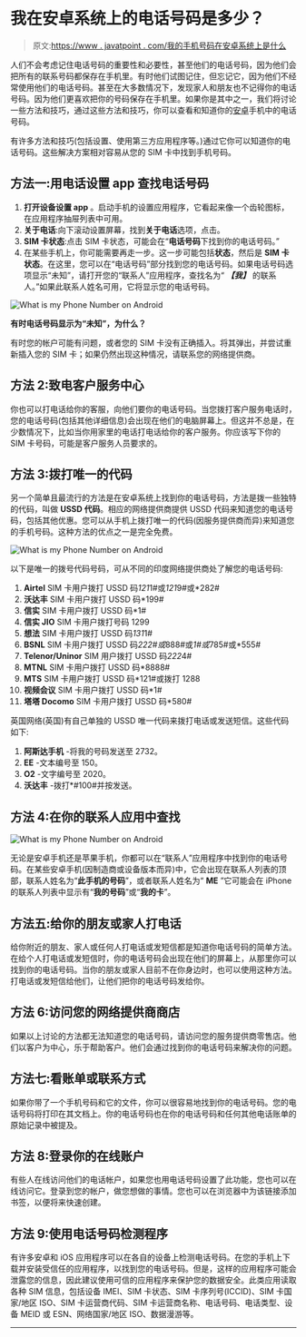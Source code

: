 # 我在安卓系统上的电话号码是多少？

> 原文:[https://www . javatpoint . com/我的手机号码在安卓系统上是什么](https://www.javatpoint.com/what-is-my-phone-number-on-android)

人们不会考虑记住电话号码的重要性和必要性，甚至他们的电话号码，因为他们会把所有的联系号码都保存在手机里。有时他们试图记住，但忘记它，因为他们不经常使用他们的电话号码。甚至在大多数情况下，发现家人和朋友也不记得你的电话号码。因为他们更喜欢把你的号码保存在手机里。如果你是其中之一，我们将讨论一些方法和技巧，通过这些方法和技巧，你可以查看和知道你的[安卓](https://www.javatpoint.com/android-tutorial)手机中的电话号码。

有许多方法和技巧(包括设置、使用第三方应用程序等。)通过它你可以知道你的电话号码。这些解决方案相对容易从您的 SIM 卡中找到手机号码。

## 方法一:用电话设置 app 查找电话号码

1.  **打开设备设置 app** 。启动手机的设置应用程序，它看起来像一个齿轮图标，在应用程序抽屉列表中可用。
2.  **关于电话**:向下滚动设置屏幕，找到**关于电话**选项，点击。
3.  **SIM 卡状态**:点击 SIM 卡状态，可能会在“**电话号码**下找到你的电话号码。”
4.  在某些手机上，你可能需要再走一步。这一步可能包括**状态**，然后是 **SIM 卡状态**。在这里，您可以在“电话号码”部分找到您的电话号码。如果电话号码选项显示“未知”，请打开您的“联系人”应用程序，查找名为“ ***【我】*** 的联系人。”如果此联系人姓名可用，它将显示您的电话号码。

![What is my Phone Number on Android](../Images/e8ec5b6c58a5a65252cf2f5c2b04dba7.png)

**有时电话号码显示为“未知”，为什么？**

有时您的帐户可能有问题，或者您的 SIM 卡没有正确插入。将其弹出，并尝试重新插入您的 SIM 卡；如果仍然出现这种情况，请联系您的网络提供商。

## 方法 2:致电客户服务中心

你也可以打电话给你的客服，向他们要你的电话号码。当您拨打客户服务电话时，您的电话号码(包括其他详细信息)会出现在他们的电脑屏幕上。但这并不总是，在少数情况下，比如当你用家里的电话打电话给你的客户服务。你应该写下你的 SIM 卡号码，可能是客户服务人员要求的。

## 方法 3:拨打唯一的代码

另一个简单且最流行的方法是在安卓系统上找到你的电话号码，方法是拨一些独特的代码，叫做 **USSD 代码**。相应的网络提供商提供 USSD 代码来知道您的电话号码，包括其他优惠。您可以从手机上拨打唯一的代码(因服务提供商而异)来知道您的手机号码。这种方法的优点之一是完全免费。

![What is my Phone Number on Android](../Images/f04410b8fad60d15aebfb92c3dceeca2.png)

以下是唯一的拨号代码号码，可从不同的印度网络提供商处了解您的电话号码:

1.  **Airtel** SIM 卡用户拨打 USSD 码*121*1#或*121*9#或*282#
2.  **沃达丰** SIM 卡用户拨打 USSD 码*199#
3.  **信实** SIM 卡用户拨打 USSD 码*1#
4.  **信实 JIO** SIM 卡用户拨打号码 1299
5.  **想法** SIM 卡用户拨打 USSD 码*131*1#
6.  **BSNL** SIM 卡用户拨打 USSD 码*222#或*888#或*1#或*785#或*555#
7.  **Telenor/Uninor** SIM 用户拨打 USSD 码*222*4#
8.  **MTNL** SIM 卡用户拨打 USSD 码*8888#
9.  **MTS** SIM 卡用户拨打 USSD 码*121#或拨打 1288
10.  **视频会议** SIM 卡用户拨打 USSD 码*1#
11.  **塔塔 Docomo** SIM 卡用户拨打 USSD 码*580#

英国网络(英国)有自己单独的 USSD 唯一代码来拨打电话或发送短信。这些代码如下:

1.  **阿斯达手机** -将我的号码发送至 2732。
2.  **EE** -文本编号至 150。
3.  **O2** -文字编号至 2020。
4.  **沃达丰** -拨打*#100#并按发送。

## 方法 4:在你的联系人应用中查找

![What is my Phone Number on Android](../Images/def1c7aadd9394f4a9ca16696d589abf.png)

无论是安卓手机还是苹果手机，你都可以在“联系人”应用程序中找到你的电话号码。在某些安卓手机(因制造商或设备版本而异)中，它会出现在联系人列表的顶部，联系人姓名为“**此手机的号码**”，或者联系人姓名为“ **ME** ”它可能会在 iPhone 的联系人列表中显示有“**我的号码**”或“**我的卡**”。

## 方法五:给你的朋友或家人打电话

给你附近的朋友、家人或任何人打电话或发短信都是知道你电话号码的简单方法。在给个人打电话或发短信时，你的电话号码会出现在他们的屏幕上，从那里你可以找到你的电话号码。当你的朋友或家人目前不在你身边时，也可以使用这种方法。打电话或发短信给他们，让他们把你的电话号码发给你。

## 方法 6:访问您的网络提供商商店

如果以上讨论的方法都无法知道您的电话号码，请访问您的服务提供商零售店。他们以客户为中心，乐于帮助客户。他们会通过找到你的电话号码来解决你的问题。

## 方法七:看账单或联系方式

如果你带了一个手机号码和它的文件，你可以很容易地找到你的电话号码。您的电话号码将打印在其文档上。你的电话号码也在你的电话号码和任何其他电话账单的原始记录中被提及。

## 方法 8:登录你的在线账户

有些人在线访问他们的电话帐户，如果您也用电话号码设置了此功能，您也可以在线访问它。登录到您的帐户，做您想做的事情。您也可以在浏览器中为该链接添加书签，以便将来快速创建。

## 方法 9:使用电话号码检测程序

有许多安卓和 iOS 应用程序可以在各自的设备上检测电话号码。在您的手机上下载并安装受信任的应用程序，以找到您的电话号码。但是，这样的应用程序可能会泄露您的信息，因此建议使用可信的应用程序来保护您的数据安全。此类应用读取各种 SIM 信息，包括设备 IMEI、SIM 卡状态、SIM 卡序列号(ICCID)、SIM 卡国家/地区 ISO、SIM 卡运营商代码、SIM 卡运营商名称、电话号码、电话类型、设备 MEID 或 ESN、网络国家/地区 ISO、数据漫游等。

* * *